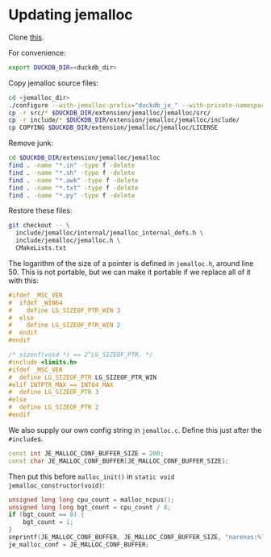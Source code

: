 # Updating jemalloc

Clone [this](https://github.com/jemalloc/jemalloc).

For convenience:
```sh
export DUCKDB_DIR=<duckdb_dir>
```

Copy jemalloc source files:
```sh
cd <jemalloc_dir>
./configure --with-jemalloc-prefix="duckdb_je_" --with-private-namespace="duckdb_"
cp -r src/* $DUCKDB_DIR/extension/jemalloc/jemalloc/src/
cp -r include/* $DUCKDB_DIR/extension/jemalloc/jemalloc/include/
cp COPYING $DUCKDB_DIR/extension/jemalloc/jemalloc/LICENSE
```

Remove junk:
```sh
cd $DUCKDB_DIR/extension/jemalloc/jemalloc
find . -name "*.in" -type f -delete
find . -name "*.sh" -type f -delete
find . -name "*.awk" -type f -delete
find . -name "*.txt" -type f -delete
find . -name "*.py" -type f -delete
```

Restore these files:
```sh
git checkout -- \
  include/jemalloc/internal/jemalloc_internal_defs.h \
  include/jemalloc/jemalloc.h \
  CMakeLists.txt
```

The logarithm of the size of a pointer is defined in `jemalloc.h`, around line 50.
This is not portable, but we can make it portable if we replace all of it with this:
```c++
#ifdef _MSC_VER
#  ifdef _WIN64
#    define LG_SIZEOF_PTR_WIN 3
#  else
#    define LG_SIZEOF_PTR_WIN 2
#  endif
#endif

/* sizeof(void *) == 2^LG_SIZEOF_PTR. */
#include <limits.h>
#ifdef _MSC_VER
#  define LG_SIZEOF_PTR LG_SIZEOF_PTR_WIN
#elif INTPTR_MAX == INT64_MAX
#  define LG_SIZEOF_PTR 3
#else
#  define LG_SIZEOF_PTR 2
#endif
```

We also supply our own config string in `jemalloc.c`.
Define this just after the `#include`s.
```c++
const int JE_MALLOC_CONF_BUFFER_SIZE = 200;
const char JE_MALLOC_CONF_BUFFER[JE_MALLOC_CONF_BUFFER_SIZE];
```
Then put this before `malloc_init()` in `static void jemalloc_constructor(void)`:
```c++
unsigned long long cpu_count = malloc_ncpus();
unsigned long long bgt_count = cpu_count / 8;
if (bgt_count == 0) {
    bgt_count = 1;
}
snprintf(JE_MALLOC_CONF_BUFFER, JE_MALLOC_CONF_BUFFER_SIZE, "narenas:%llu,dirty_decay_ms:10000,muzzy_decay_ms:10000,max_background_threads:%llu", cpu_count, bgt_count);
je_malloc_conf = JE_MALLOC_CONF_BUFFER;
```